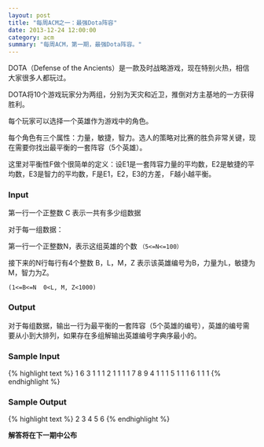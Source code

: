 ```yaml
---
layout: post
title: "每周ACM之一：最强Dota阵容"
date: 2013-12-24 12:00:00
category: acm
summary: "每周ACM，第一期，最强Dota阵容。"
---
```


DOTA（Defense of the Ancients）是一款及时战略游戏，现在特别火热，相信大家很多人都玩过。

DOTA将10个游戏玩家分为两组，分别为天灾和近卫，推倒对方主基地的一方获得胜利。

每个玩家可以选择一个英雄作为游戏中的角色。

每个角色有三个属性：力量，敏捷，智力。选人的策略对比赛的胜负非常关键，现在需要你找出最平衡的一套阵容（5个英雄）。

这里对平衡性F做个很简单的定义：设E1是一套阵容力量的平均数，E2是敏捷的平均数，E3是智力的平均数，F是E1，E2，E3的方差， F越小越平衡。

### Input

第一行一个正整数 C  表示一共有多少组数据

对于每一组数据：

第一行一个正整数N，表示这组英雄的个数 `（5<=N<=100）`

接下来的N行每行有4个整数 B，L，M，Z 表示该英雄编号为B，力量为L，敏捷为M，智力为Z。

`(1<=B<=N  0<L, M, Z<1000)`

### Output

对于每组数据，输出一行为最平衡的一套阵容（5个英雄的编号），英雄的编号需要从小到大排列，如果存在多组解输出英雄编号字典序最小的。

### Sample Input

{% highlight text %}
1
6
3 1 1 1
2 1 1 1
1 7 8 9
4 1 1 1
5 1 1 1
6 1 1 1
{% endhighlight %}

### Sample Output

{% highlight text %}
2 3 4 5 6
{% endhighlight %}

**解答将在下一期中公布**